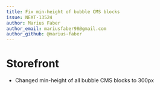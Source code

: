 ```yaml
---
title: Fix min-height of bubble CMS blocks
issue: NEXT-13524
author: Marius Faber
author_email: mariusfaber98@gmail.com 
author_github: @marius-faber
---
```

# Storefront
*  Changed min-height of all bubble CMS blocks to 300px